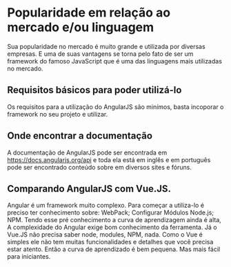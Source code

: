 # Popularidade em relação ao mercado e/ou linguagem
Sua popularidade no mercado é muito grande e utilizada por diversas empresas. E uma de suas vantagens se torna pelo fato de ser um framework do famoso JavaScript que é uma das linguagens mais utilizadas no mercado.

## Requisitos básicos para poder utilizá-lo
Os requisitos para a utilização do AngularJS são minímos, basta incoporar o framework no seu projeto e utilizar.

## Onde encontrar a documentação
A documentação de AngularJS pode ser encontrada em https://docs.angularjs.org/api e toda ela está em inglês e em português pode ser encontrado conteúdo sobre em diversos sites e fóruns.

## Comparando AngularJS com Vue.JS.
Angular é um framework muito complexo. Para começar a utiliza-lo é preciso ter conhecimento sobre: WebPack; Configurar Módulos Node.js; NPM. Tendo esse pré conhecimento a curva de aprendizagem ainda é alta, A complexidade do Angular exige bom conhecimento da ferramenta.
Já o Vue.JS não precisa saber node, modules, NPM, nada. Como o Vue é simples ele não tem muitas funcionalidades e detalhes que você precisa estar atento. Então a curva de aprendizado é bem pequena. Mas mais fácil para iniciantes.

